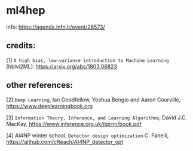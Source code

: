 # ml4hep

info: https://agenda.infn.it/event/28573/


## credits: 

[1] `A high bias, low-variance introduction to Machine Learning` [hblvi2ML]: https://arxiv.org/abs/1803.08823

## other references:

[2] `Deep Learning`, Ian Goodfellow, Yoshua Bengio and Aaron Courville, https://www.deeplearningbook.org

[3] `Information Theory, Inference, and Learning Algorithms`, David J.C. MacKay, https://www.inference.org.uk/itprnn/book.pdf

[4] AI4NP winter school, `Detector design optimization` C. Fanelli, https://github.com/cfteach/AI4NP_detector_opt 
